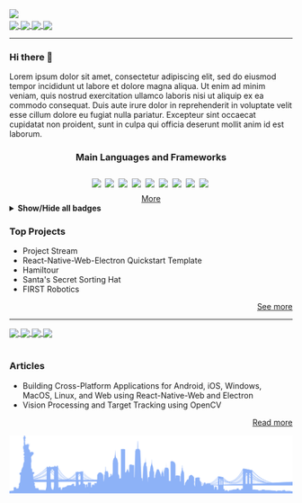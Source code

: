<img src="https://dummyimage.com/880x320/fff/aaa"/>

<div>
    <a href="https://twitter.com/MichaelRooplall" target="_blank">
        <img align="center" src="https://img.shields.io/badge/Twitter-%231DA1F2.svg?style=for-the-badge&logo=Twitter&logoColor=white&color=70a4fc"/>
    </a>
    <a href="https://www.linkedin.com/in/michael-rooplall/" target="_blank">
        <img align="center" src="https://img.shields.io/badge/linkedin-%230077B5.svg?style=for-the-badge&logo=linkedin&logoColor=white&color=70a4fc"/>
    </a>
    <a href="https://medium.com/@michaelrooplall" target="_blank">
        <img align="center" src="https://img.shields.io/badge/Medium-12100E?style=for-the-badge&logo=medium&logoColor=white&color=70a4fc"/>
    </a>
    <a href="https://www.buymeacoffee.com/michaelrooplall" target="_blank">
        <img align="center" src="https://img.shields.io/badge/Buy%20Me%20a%20Coffee-f77d3d?style=for-the-badge&logo=buy-me-a-coffee&logoColor=white&color=70a4fc"/>
    </a>
</div>

---

### Hi there 👋

Lorem ipsum dolor sit amet, consectetur adipiscing elit, sed do eiusmod tempor incididunt ut labore et dolore magna aliqua. Ut enim ad minim veniam, quis nostrud exercitation ullamco laboris nisi ut aliquip ex ea commodo consequat. Duis aute irure dolor in reprehenderit in voluptate velit esse cillum dolore eu fugiat nulla pariatur. Excepteur sint occaecat cupidatat non proident, sunt in culpa qui officia deserunt mollit anim id est laborum.

<div align="center">
    <h3>Main Languages and Frameworks</h3>
    <img align="center" src="https://img.shields.io/badge/Java-ED8B00?style=for-the-badge&logo=java&logoColor=white" />
    <img align="center" src="https://github.com/DeveloperBlue/DeveloperBlue/blob/main/5px-line-spacing.png?raw=true" width='0px' height='38px'>
    <img align="center" src="https://img.shields.io/badge/JavaScript-323330?style=for-the-badge&logo=javascript&logoColor=F7DF1E" />
    <img align="center" src="https://github.com/DeveloperBlue/DeveloperBlue/blob/main/5px-line-spacing.png?raw=true" width='0px' height='38px'>
    <img align="center" src="https://img.shields.io/badge/TypeScript-007ACC?style=for-the-badge&logo=typescript&logoColor=white" />
    <img align="center" src="https://github.com/DeveloperBlue/DeveloperBlue/blob/main/5px-line-spacing.png?raw=true" width='0px' height='38px'>
    <img align="center" src="https://img.shields.io/badge/Node.js-339933?style=for-the-badge&logo=nodedotjs&logoColor=white" />
    <img align="center" src="https://github.com/DeveloperBlue/DeveloperBlue/blob/main/5px-line-spacing.png?raw=true" width='0px' height='38px'>
    <img align="center" src="https://img.shields.io/badge/Electron-2B2E3A?style=for-the-badge&logo=electron&logoColor=9FEAF9" />
    <img align="center" src="https://github.com/DeveloperBlue/DeveloperBlue/blob/main/5px-line-spacing.png?raw=true" width='0px' height='38px'>
    <img align="center" src="https://img.shields.io/badge/React-20232A?style=for-the-badge&logo=react&logoColor=61DAFB" />
    <img align="center" src="https://github.com/DeveloperBlue/DeveloperBlue/blob/main/5px-line-spacing.png?raw=true" width='0px' height='38px'>
    <img align="center" src="https://img.shields.io/badge/React_Native-20232A?style=for-the-badge&logo=react&logoColor=61DAFB" />
    <img align="center" src="https://github.com/DeveloperBlue/DeveloperBlue/blob/main/5px-line-spacing.png?raw=true" width='0px' height='38px'>
    <img align="center" src="https://img.shields.io/badge/Python-FFD43B?style=for-the-badge&logo=python&logoColor=blue" />
    <img align="center" src="https://github.com/DeveloperBlue/DeveloperBlue/blob/main/5px-line-spacing.png?raw=true" width='0px' height='38px'>
    <img align="center" src="https://img.shields.io/badge/HTML5-E34F26?style=for-the-badge&logo=html5&logoColor=white" />
    <img align="center" src="https://github.com/DeveloperBlue/DeveloperBlue/blob/main/5px-line-spacing.png?raw=true" width='0px' height='38px'>
    <br>
    <a href="https://michaelrooplall.com/experience.html">More</a>
</div>
<details>
    <summary><strong>Show/Hide all badges</strong></summary>
      <div align="center">
        <h4>Languages</h4>
        <img align="center" src="https://img.shields.io/badge/C-00599C?style=flat-square&logo=c&logoColor=white" />
        <img align="center" src="https://github.com/DeveloperBlue/DeveloperBlue/blob/main/5px-line-spacing.png?raw=true" width='0px' height='32px'>
        <img align="center" src="https://img.shields.io/badge/C%23-239120?style=flat-square&logo=c-sharp&logoColor=white" />
        <img align="center" src="https://github.com/DeveloperBlue/DeveloperBlue/blob/main/5px-line-spacing.png?raw=true" width='0px' height='32px'>
        <img align="center" src="https://img.shields.io/badge/CSS3-1572B6?style=flat-square&logo=css3&logoColor=white" />
        <img align="center" src="https://github.com/DeveloperBlue/DeveloperBlue/blob/main/5px-line-spacing.png?raw=true" width='0px' height='32px'>
        <img align="center" src="https://img.shields.io/badge/Dart-0175C2?style=flat-square&logo=dart&logoColor=white" />
        <img align="center" src="https://github.com/DeveloperBlue/DeveloperBlue/blob/main/5px-line-spacing.png?raw=true" width='0px' height='32px'>
        <img align="center" src="https://img.shields.io/badge/HTML5-E34F26?style=flat-square&logo=html5&logoColor=white" />
        <img align="center" src="https://github.com/DeveloperBlue/DeveloperBlue/blob/main/5px-line-spacing.png?raw=true" width='0px' height='32px'>
        <img align="center" src="https://img.shields.io/badge/Java-ED8B00?style=flat-square&logo=java&logoColor=white" />
        <img align="center" src="https://github.com/DeveloperBlue/DeveloperBlue/blob/main/5px-line-spacing.png?raw=true" width='0px' height='32px'>
        <img align="center" src="https://img.shields.io/badge/JavaScript-323330?style=flat-square&logo=javascript&logoColor=F7DF1E" />
        <img align="center" src="https://github.com/DeveloperBlue/DeveloperBlue/blob/main/5px-line-spacing.png?raw=true" width='0px' height='32px'>
        <img align="center" src="https://img.shields.io/badge/json-5E5C5C?style=flat-square&logo=json&logoColor=white" />
        <img align="center" src="https://github.com/DeveloperBlue/DeveloperBlue/blob/main/5px-line-spacing.png?raw=true" width='0px' height='32px'>
        <img align="center" src="https://img.shields.io/badge/Kotlin-0095D5?&style=flat-square&logo=kotlin&logoColor=white" />
        <img align="center" src="https://github.com/DeveloperBlue/DeveloperBlue/blob/main/5px-line-spacing.png?raw=true" width='0px' height='32px'>
        <img align="center" src="https://img.shields.io/badge/LaTeX-47A141?style=flat-square&logo=LaTeX&logoColor=white" />
        <img align="center" src="https://github.com/DeveloperBlue/DeveloperBlue/blob/main/5px-line-spacing.png?raw=true" width='0px' height='32px'>
        <img align="center" src="https://img.shields.io/badge/Lua-2C2D72?style=flat-square&logo=lua&logoColor=white" />
        <img align="center" src="https://github.com/DeveloperBlue/DeveloperBlue/blob/main/5px-line-spacing.png?raw=true" width='0px' height='32px'>
        <img align="center" src="https://img.shields.io/badge/Numpy-777BB4?style=flat-square&logo=numpy&logoColor=white" />
        <img align="center" src="https://github.com/DeveloperBlue/DeveloperBlue/blob/main/5px-line-spacing.png?raw=true" width='0px' height='32px'>
        <img align="center" src="https://img.shields.io/badge/Pandas-2C2D72?style=flat-square&logo=pandas&logoColor=white" />
        <img align="center" src="https://github.com/DeveloperBlue/DeveloperBlue/blob/main/5px-line-spacing.png?raw=true" width='0px' height='32px'>
        <img align="center" src="https://img.shields.io/badge/PHP-777BB4?style=flat-square&logo=php&logoColor=white" />
        <img align="center" src="https://github.com/DeveloperBlue/DeveloperBlue/blob/main/5px-line-spacing.png?raw=true" width='0px' height='32px'>
        <img align="center" src="https://img.shields.io/badge/Puppeteer-40B5A4?style=flat-square&logo=Puppeteer&logoColor=white" />
        <img align="center" src="https://github.com/DeveloperBlue/DeveloperBlue/blob/main/5px-line-spacing.png?raw=true" width='0px' height='32px'>
        <img align="center" src="https://img.shields.io/badge/TensorFlow-FF6F00?style=flat-square&logo=TensorFlow&logoColor=white" />
        <img align="center" src="https://github.com/DeveloperBlue/DeveloperBlue/blob/main/5px-line-spacing.png?raw=true" width='0px' height='32px'>
        <img align="center" src="https://img.shields.io/badge/TypeScript-007ACC?style=flat-square&logo=typescript&logoColor=white" />
        <img align="center" src="https://github.com/DeveloperBlue/DeveloperBlue/blob/main/5px-line-spacing.png?raw=true" width='0px' height='32px'>
    </div>
    <div align="center">
        <h4>Frameworks</h4>
        <img align="center" src="https://img.shields.io/badge/Ant%20Design-1890FF?style=flat-square&logo=antdesign&logoColor=white" />
        <img align="center" src="https://github.com/DeveloperBlue/DeveloperBlue/blob/main/5px-line-spacing.png?raw=true" width='0px' height='32px'>
        <img align="center" src="https://img.shields.io/badge/Apollo%20GraphQL-311C87?&style=flat-square&logo=Apollo%20GraphQL&logoColor=white" />
        <img align="center" src="https://github.com/DeveloperBlue/DeveloperBlue/blob/main/5px-line-spacing.png?raw=true" width='0px' height='32px'>
        <img align="center" src="https://img.shields.io/badge/Babel-F9DC3E?style=flat-square&logo=babel&logoColor=white" />
        <img align="center" src="https://github.com/DeveloperBlue/DeveloperBlue/blob/main/5px-line-spacing.png?raw=true" width='0px' height='32px'>
        <img align="center" src="https://img.shields.io/badge/Bootstrap-563D7C?style=flat-square&logo=bootstrap&logoColor=white" />
        <img align="center" src="https://github.com/DeveloperBlue/DeveloperBlue/blob/main/5px-line-spacing.png?raw=true" width='0px' height='32px'>
        <img align="center" src="https://img.shields.io/badge/Chart.js-FF6384?style=flat-square&logo=chartdotjs&logoColor=white" />
        <img align="center" src="https://github.com/DeveloperBlue/DeveloperBlue/blob/main/5px-line-spacing.png?raw=true" width='0px' height='32px'>
        <img align="center" src="https://img.shields.io/badge/d3.js-F9A03C?style=flat-square&logo=d3.js&logoColor=white" />
        <img align="center" src="https://github.com/DeveloperBlue/DeveloperBlue/blob/main/5px-line-spacing.png?raw=true" width='0px' height='32px'>
        <img align="center" src="https://img.shields.io/badge/Deno-464647?style=flat-square&logo=deno&logoColor=white" />
        <img align="center" src="https://github.com/DeveloperBlue/DeveloperBlue/blob/main/5px-line-spacing.png?raw=true" width='0px' height='32px'>
        <img align="center" src="https://img.shields.io/badge/Docker-2CA5E0?style=flat-square&logo=docker&logoColor=white" />
        <img align="center" src="https://github.com/DeveloperBlue/DeveloperBlue/blob/main/5px-line-spacing.png?raw=true" width='0px' height='32px'>
        <img align="center" src="https://img.shields.io/badge/Electron-2B2E3A?style=flat-square&logo=electron&logoColor=9FEAF9" />
        <img align="center" src="https://github.com/DeveloperBlue/DeveloperBlue/blob/main/5px-line-spacing.png?raw=true" width='0px' height='32px'>
        <img align="center" src="https://img.shields.io/badge/eslint-3A33D1?style=flat-square&logo=eslint&logoColor=white" />
        <img align="center" src="https://github.com/DeveloperBlue/DeveloperBlue/blob/main/5px-line-spacing.png?raw=true" width='0px' height='32px'>
        <img align="center" src="https://img.shields.io/badge/Expo-1B1F23?style=flat-square&logo=expo&logoColor=white" />
        <img align="center" src="https://github.com/DeveloperBlue/DeveloperBlue/blob/main/5px-line-spacing.png?raw=true" width='0px' height='32px'>
        <img align="center" src="https://img.shields.io/badge/Express.js-000000?style=flat-square&logo=express&logoColor=white" />
        <img align="center" src="https://github.com/DeveloperBlue/DeveloperBlue/blob/main/5px-line-spacing.png?raw=true" width='0px' height='32px'>
        <img align="center" src="https://img.shields.io/badge/fastify-202020?style=flat-square&logo=fastify&logoColor=white" />
        <img align="center" src="https://github.com/DeveloperBlue/DeveloperBlue/blob/main/5px-line-spacing.png?raw=true" width='0px' height='32px'>
        <img align="center" src="https://img.shields.io/badge/firebase-ffca28?style=flat-square&logo=firebase&logoColor=black" />
        <img align="center" src="https://github.com/DeveloperBlue/DeveloperBlue/blob/main/5px-line-spacing.png?raw=true" width='0px' height='32px'>
        <img align="center" src="https://img.shields.io/badge/Font_Awesome-339AF0?style=flat-square&logo=fontawesome&logoColor=white" />
        <img align="center" src="https://github.com/DeveloperBlue/DeveloperBlue/blob/main/5px-line-spacing.png?raw=true" width='0px' height='32px'>
        <img align="center" src="https://img.shields.io/badge/gradle-02303A?style=flat-square&logo=gradle&logoColor=white" />
        <img align="center" src="https://github.com/DeveloperBlue/DeveloperBlue/blob/main/5px-line-spacing.png?raw=true" width='0px' height='32px'>
        <img align="center" src="https://img.shields.io/badge/GraphQl-E10098?style=flat-square&logo=graphql&logoColor=white" />
        <img align="center" src="https://github.com/DeveloperBlue/DeveloperBlue/blob/main/5px-line-spacing.png?raw=true" width='0px' height='32px'>
        <img align="center" src="https://img.shields.io/badge/jQuery-0769AD?style=flat-square&logo=jquery&logoColor=white" />
        <img align="center" src="https://github.com/DeveloperBlue/DeveloperBlue/blob/main/5px-line-spacing.png?raw=true" width='0px' height='32px'>
        <img align="center" src="https://img.shields.io/badge/JWT-000000?style=flat-square&logo=JSON%20web%20tokens&logoColor=white" />
        <img align="center" src="https://github.com/DeveloperBlue/DeveloperBlue/blob/main/5px-line-spacing.png?raw=true" width='0px' height='32px'>
        <img align="center" src="https://img.shields.io/badge/Markdown-000000?style=flat-square&logo=markdown&logoColor=white" />
        <img align="center" src="https://github.com/DeveloperBlue/DeveloperBlue/blob/main/5px-line-spacing.png?raw=true" width='0px' height='32px'>
        <img align="center" src="https://img.shields.io/badge/Material%20UI-007FFF?style=flat-square&logo=mui&logoColor=white" />
        <img align="center" src="https://github.com/DeveloperBlue/DeveloperBlue/blob/main/5px-line-spacing.png?raw=true" width='0px' height='32px'>
        <img align="center" src="https://img.shields.io/badge/next.js-000000?style=flat-square&logo=nextdotjs&logoColor=white" />
        <img align="center" src="https://github.com/DeveloperBlue/DeveloperBlue/blob/main/5px-line-spacing.png?raw=true" width='0px' height='32px'>
        <img align="center" src="https://img.shields.io/badge/Node.js-339933?style=flat-square&logo=nodedotjs&logoColor=white" />
        <img align="center" src="https://github.com/DeveloperBlue/DeveloperBlue/blob/main/5px-line-spacing.png?raw=true" width='0px' height='32px'>
        <img align="center" src="https://img.shields.io/badge/npm-CB3837?style=flat-square&logo=npm&logoColor=white" />
        <img align="center" src="https://github.com/DeveloperBlue/DeveloperBlue/blob/main/5px-line-spacing.png?raw=true" width='0px' height='32px'>
        <img align="center" src="https://img.shields.io/badge/OpenCV-27338e?style=flat-square&logo=OpenCV&logoColor=white" />
        <img align="center" src="https://github.com/DeveloperBlue/DeveloperBlue/blob/main/5px-line-spacing.png?raw=true" width='0px' height='32px'>
        <img align="center" src="https://img.shields.io/badge/OpenGL-FFFFFF?style=flat-square&logo=opengl" />
        <img align="center" src="https://github.com/DeveloperBlue/DeveloperBlue/blob/main/5px-line-spacing.png?raw=true" width='0px' height='32px'>
        <img align="center" src="https://img.shields.io/badge/Postman-FF6C37?style=flat-square&logo=Postman&logoColor=white" />
        <img align="center" src="https://github.com/DeveloperBlue/DeveloperBlue/blob/main/5px-line-spacing.png?raw=true" width='0px' height='32px'>
        <img align="center" src="https://img.shields.io/badge/PowerShell-5391FE?style=flat-square&logo=PowerShell&logoColor=white" />
        <img align="center" src="https://github.com/DeveloperBlue/DeveloperBlue/blob/main/5px-line-spacing.png?raw=true" width='0px' height='32px'>
        <img align="center" src="https://img.shields.io/badge/prettier-1A2C34?style=flat-square&logo=prettier&logoColor=F7BA3E" />
        <img align="center" src="https://github.com/DeveloperBlue/DeveloperBlue/blob/main/5px-line-spacing.png?raw=true" width='0px' height='32px'>
        <img align="center" src="https://img.shields.io/badge/Qt-41CD52?style=flat-square&logo=qt&logoColor=white" />
        <img align="center" src="https://github.com/DeveloperBlue/DeveloperBlue/blob/main/5px-line-spacing.png?raw=true" width='0px' height='32px'>
        <img align="center" src="https://img.shields.io/badge/React-20232A?style=flat-square&logo=react&logoColor=61DAFB" />
        <img align="center" src="https://github.com/DeveloperBlue/DeveloperBlue/blob/main/5px-line-spacing.png?raw=true" width='0px' height='32px'>
        <img align="center" src="https://img.shields.io/badge/redis-CC0000.svg?&style=flat-square&logo=redis&logoColor=white" />
        <img align="center" src="https://github.com/DeveloperBlue/DeveloperBlue/blob/main/5px-line-spacing.png?raw=true" width='0px' height='32px'>
        <img align="center" src="https://img.shields.io/badge/Redux-593D88?style=flat-square&logo=redux&logoColor=white" />
        <img align="center" src="https://github.com/DeveloperBlue/DeveloperBlue/blob/main/5px-line-spacing.png?raw=true" width='0px' height='32px'>
        <img align="center" src="https://img.shields.io/badge/Sass-CC6699?style=flat-square&logo=sass&logoColor=white" />
        <img align="center" src="https://github.com/DeveloperBlue/DeveloperBlue/blob/main/5px-line-spacing.png?raw=true" width='0px' height='32px'>
        <img align="center" src="https://img.shields.io/badge/Shell_Script-121011?style=flat-square&logo=gnu-bash&logoColor=white" />
        <img align="center" src="https://github.com/DeveloperBlue/DeveloperBlue/blob/main/5px-line-spacing.png?raw=true" width='0px' height='32px'>
        <img align="center" src="https://img.shields.io/badge/Socket.io-010101?&style=flat-square&logo=Socket.io&logoColor=white" />
        <img align="center" src="https://github.com/DeveloperBlue/DeveloperBlue/blob/main/5px-line-spacing.png?raw=true" width='0px' height='32px'>
        <img align="center" src="https://img.shields.io/badge/ThreeJs-black?style=flat-square&logo=three.js&logoColor=white" />
        <img align="center" src="https://github.com/DeveloperBlue/DeveloperBlue/blob/main/5px-line-spacing.png?raw=true" width='0px' height='32px'>
        <img align="center" src="https://img.shields.io/badge/Webpack-8DD6F9?style=flat-square&logo=Webpack&logoColor=white" />
        <img align="center" src="https://github.com/DeveloperBlue/DeveloperBlue/blob/main/5px-line-spacing.png?raw=true" width='0px' height='32px'>
        <img align="center" src="https://img.shields.io/badge/Yarn-2C8EBB?style=flat-square&logo=yarn&logoColor=white" />
        <img align="center" src="https://github.com/DeveloperBlue/DeveloperBlue/blob/main/5px-line-spacing.png?raw=true" width='0px' height='32px'>
        <img align="center" src="https://img.shields.io/badge/GIT-E44C30?style=flat-square&logo=git&logoColor=white" />
        <img align="center" src="https://github.com/DeveloperBlue/DeveloperBlue/blob/main/5px-line-spacing.png?raw=true" width='0px' height='32px'>
        <img align="center" src="https://img.shields.io/badge/Google%20Analytics-E37400?style=flat-square&logo=google%20analytics&logoColor=white" />
        <img align="center" src="https://github.com/DeveloperBlue/DeveloperBlue/blob/main/5px-line-spacing.png?raw=true" width='0px' height='32px'>
        >> Wireshark
        <img align="center" src="https://github.com/DeveloperBlue/DeveloperBlue/blob/main/5px-line-spacing.png?raw=true" width='0px' height='32px'>
    </div>
    <div align="center">
        <h4>Mobile Frameworks</h4>
        <img align="center" src="https://img.shields.io/badge/Flutter-02569B?style=flat-square&logo=flutter&logoColor=white" />
        <img align="center" src="https://github.com/DeveloperBlue/DeveloperBlue/blob/main/5px-line-spacing.png?raw=true" width='0px' height='32px'>
        <img align="center" src="https://img.shields.io/badge/Cordova-35434F?style=flat-square&logo=apache-cordova&logoColor=E8E8E8" />
        <img align="center" src="https://github.com/DeveloperBlue/DeveloperBlue/blob/main/5px-line-spacing.png?raw=true" width='0px' height='32px'>
        <img align="center" src="https://img.shields.io/badge/React_Native-20232A?style=flat-square&logo=react&logoColor=61DAFB" />
        <img align="center" src="https://github.com/DeveloperBlue/DeveloperBlue/blob/main/5px-line-spacing.png?raw=true" width='0px' height='32px'>
    </div>
    <div align="center">
        <h4>Databases</h4>
        <img align="center" src="https://img.shields.io/badge/Amazon%20DynamoDB-4053D6?style=flat-square&logo=Amazon%20DynamoDB&logoColor=white" />
        <img align="center" src="https://github.com/DeveloperBlue/DeveloperBlue/blob/main/5px-line-spacing.png?raw=true" width='0px' height='32px'>
        <img align="center" src="https://img.shields.io/badge/Elastic_Search-005571?style=flat-square&logo=elasticsearch&logoColor=white" />
        <img align="center" src="https://github.com/DeveloperBlue/DeveloperBlue/blob/main/5px-line-spacing.png?raw=true" width='0px' height='32px'>
        <img align="center" src="https://img.shields.io/badge/MongoDB-4EA94B?style=flat-square&logo=mongodb&logoColor=white" />
        <img align="center" src="https://github.com/DeveloperBlue/DeveloperBlue/blob/main/5px-line-spacing.png?raw=true" width='0px' height='32px'>
        <img align="center" src="https://img.shields.io/badge/MySQL-005C84?style=flat-square&logo=mysql&logoColor=white" />
        <img align="center" src="https://github.com/DeveloperBlue/DeveloperBlue/blob/main/5px-line-spacing.png?raw=true" width='0px' height='32px'>
        <img align="center" src="https://img.shields.io/badge/redis-%23DD0031.svg?&style=flat-square&logo=redis&logoColor=white" />
        <img align="center" src="https://github.com/DeveloperBlue/DeveloperBlue/blob/main/5px-line-spacing.png?raw=true" width='0px' height='32px'>
    </div>
    <div align="center">
        <h4>Design</h4>
        <img align="center" src="https://img.shields.io/badge/Adobe%20after%20affects-CF96FD?style=flat-square&logo=Adobe%20after%20effects&logoColor=393665" />
        <img align="center" src="https://github.com/DeveloperBlue/DeveloperBlue/blob/main/5px-line-spacing.png?raw=true" width='0px' height='32px'>
        <img align="center" src="https://img.shields.io/badge/Adobe%20Illustrator-FF9A00?style=flat-square&logo=adobe%20illustrator&logoColor=white" />
        <img align="center" src="https://github.com/DeveloperBlue/DeveloperBlue/blob/main/5px-line-spacing.png?raw=true" width='0px' height='32px'>
        <img align="center" src="https://img.shields.io/badge/Adobe%20Photoshop-31A8FF?style=flat-square&logo=Adobe%20Photoshop&logoColor=black" />
        <img align="center" src="https://github.com/DeveloperBlue/DeveloperBlue/blob/main/5px-line-spacing.png?raw=true" width='0px' height='32px'>
        <img align="center" src="https://img.shields.io/badge/Adobe%20Premiere%20Pro-9999FF?style=flat-square&logo=Adobe%20Premiere%20Pro&logoColor=white" />
        <img align="center" src="https://github.com/DeveloperBlue/DeveloperBlue/blob/main/5px-line-spacing.png?raw=true" width='0px' height='32px'>
        <img align="center" src="https://img.shields.io/badge/Adobe%20XD-470137?style=flat-square&logo=Adobe%20XD&logoColor=#FF61F6" />
        <img align="center" src="https://github.com/DeveloperBlue/DeveloperBlue/blob/main/5px-line-spacing.png?raw=true" width='0px' height='32px'>
        <img align="center" src="https://img.shields.io/badge/blender-%23F5792A.svg?style=flat-square&logo=blender&logoColor=white" />
        <img align="center" src="https://github.com/DeveloperBlue/DeveloperBlue/blob/main/5px-line-spacing.png?raw=true" width='0px' height='32px'>
        <img align="center" src="https://img.shields.io/badge/Figma-F24E1E?style=flat-square&logo=figma&logoColor=white" />
        <img align="center" src="https://github.com/DeveloperBlue/DeveloperBlue/blob/main/5px-line-spacing.png?raw=true" width='0px' height='32px'>
        <img align="center" src="https://img.shields.io/badge/gimp-5C5543?style=flat-square&logo=gimp&logoColor=white" />
        <img align="center" src="https://github.com/DeveloperBlue/DeveloperBlue/blob/main/5px-line-spacing.png?raw=true" width='0px' height='32px'>
        <img align="center" src="https://img.shields.io/badge/Inkscape-000000?style=flat-square&logo=Inkscape&logoColor=white" />
        <img align="center" src="https://github.com/DeveloperBlue/DeveloperBlue/blob/main/5px-line-spacing.png?raw=true" width='0px' height='32px'>
        <img align="center" src="https://img.shields.io/badge/Krita-203759?style=flat-square&logo=krita&logoColor=EEF37B" />
        <img align="center" src="https://github.com/DeveloperBlue/DeveloperBlue/blob/main/5px-line-spacing.png?raw=true" width='0px' height='32px'>
        >> MAGIX VEGAS
        <img align="center" src="https://github.com/DeveloperBlue/DeveloperBlue/blob/main/5px-line-spacing.png?raw=true" width='0px' height='32px'>
        >> HANDBRAKE
        <img align="center" src="https://github.com/DeveloperBlue/DeveloperBlue/blob/main/5px-line-spacing.png?raw=true" width='0px' height='32px'>
        >> OBS
        <img align="center" src="https://github.com/DeveloperBlue/DeveloperBlue/blob/main/5px-line-spacing.png?raw=true" width='0px' height='32px'>
    </div>
    <div align="center">
        <h4>Vision Processing and AI</h4>
        <img align="center" src="https://img.shields.io/badge/TensorFlow-FF6F00?style=flat-square&logo=tensorflow&logoColor=white" />
        <img align="center" src="https://github.com/DeveloperBlue/DeveloperBlue/blob/main/5px-line-spacing.png?raw=true" width='0px' height='32px'>
        <img align="center" src="https://img.shields.io/badge/OpenCV-27338e?style=flat-square&logo=OpenCV&logoColor=white" />
        <img align="center" src="https://github.com/DeveloperBlue/DeveloperBlue/blob/main/5px-line-spacing.png?raw=true" width='0px' height='32px'>
    </div>
    <div align="center">
        <h4>Cloud Infrastructure</h4>
        <img align="center" src="https://img.shields.io/badge/Amazon_AWS-FF9900?style=flat-square&logo=amazonaws&logoColor=white" />
        <img align="center" src="https://github.com/DeveloperBlue/DeveloperBlue/blob/main/5px-line-spacing.png?raw=true" width='0px' height='32px'>
        <img align="center" src="https://img.shields.io/badge/Cloudflare-F38020?style=flat-square&logo=Cloudflare&logoColor=white" />
        <img align="center" src="https://github.com/DeveloperBlue/DeveloperBlue/blob/main/5px-line-spacing.png?raw=true" width='0px' height='32px'>
        <img align="center" src="https://img.shields.io/badge/GitHub_Actions-2088FF?style=flat-square&logo=github-actions&logoColor=white" />
        <img align="center" src="https://github.com/DeveloperBlue/DeveloperBlue/blob/main/5px-line-spacing.png?raw=true" width='0px' height='32px'>
        <img align="center" src="https://img.shields.io/badge/Glitch-2800ff?style=flat-square&logo=glitch&logoColor=white" />
        <img align="center" src="https://github.com/DeveloperBlue/DeveloperBlue/blob/main/5px-line-spacing.png?raw=true" width='0px' height='32px'>
        <img align="center" src="https://img.shields.io/badge/Google_Cloud-4285F4?style=flat-square&logo=google-cloud&logoColor=white" />
        <img align="center" src="https://github.com/DeveloperBlue/DeveloperBlue/blob/main/5px-line-spacing.png?raw=true" width='0px' height='32px'>
        <img align="center" src="https://img.shields.io/badge/Heroku-430098?style=flat-square&logo=heroku&logoColor=white" />
        <img align="center" src="https://github.com/DeveloperBlue/DeveloperBlue/blob/main/5px-line-spacing.png?raw=true" width='0px' height='32px'>
    </div>
    <div align="center">
        <h4>Engines</h4>
        <img align="center" src="https://img.shields.io/badge/Unity-100000?style=flat-square&logo=unity&logoColor=white" />
        <img align="center" src="https://github.com/DeveloperBlue/DeveloperBlue/blob/main/5px-line-spacing.png?raw=true" width='0px' height='32px'>
        <img align="center" src="https://img.shields.io/badge/-Unreal%20Engine-313131?style=flat-square&logo=unreal-engine&logoColor=white" />
        <img align="center" src="https://github.com/DeveloperBlue/DeveloperBlue/blob/main/5px-line-spacing.png?raw=true" width='0px' height='32px'>
        >> ROBLOX STUDIO
        <img align="center" src="https://github.com/DeveloperBlue/DeveloperBlue/blob/main/5px-line-spacing.png?raw=true" width='0px' height='32px'>
    </div>
    <div align="center">
        <h4>Editors</h4>
        <img align="center" src="https://img.shields.io/badge/Android_Studio-3DDC84?style=flat-square&logo=android-studio&logoColor=white" />
        <img align="center" src="https://github.com/DeveloperBlue/DeveloperBlue/blob/main/5px-line-spacing.png?raw=true" width='0px' height='32px'>
        <img align="center" src="https://img.shields.io/badge/Eclipse-2C2255?style=flat-square&logo=eclipse&logoColor=white" />
        <img align="center" src="https://github.com/DeveloperBlue/DeveloperBlue/blob/main/5px-line-spacing.png?raw=true" width='0px' height='32px'>
        <img align="center" src="https://img.shields.io/badge/sublime_text-%23575757.svg?&style=flat-square&logo=sublime-text&logoColor=important" />
        <img align="center" src="https://github.com/DeveloperBlue/DeveloperBlue/blob/main/5px-line-spacing.png?raw=true" width='0px' height='32px'>
        <img align="center" src="https://img.shields.io/badge/VIM-%2311AB00.svg?&style=flat-square&logo=vim&logoColor=white" />
        <img align="center" src="https://github.com/DeveloperBlue/DeveloperBlue/blob/main/5px-line-spacing.png?raw=true" width='0px' height='32px'>
        <img align="center" src="https://img.shields.io/badge/Visual_Studio_Code-0078D4?style=flat-square&logo=visual%20studio%20code&logoColor=white" />
        <img align="center" src="https://github.com/DeveloperBlue/DeveloperBlue/blob/main/5px-line-spacing.png?raw=true" width='0px' height='32px'>
    </div>
    <div align="center">
        <h4>Office Tools</h4>
        <img align="center" src="https://img.shields.io/badge/Apache_OpenOffice-0E85CD?style=flat-square&logo=ApacheOpenOffice&logoColor=white" />
        <img align="center" src="https://github.com/DeveloperBlue/DeveloperBlue/blob/main/5px-line-spacing.png?raw=true" width='0px' height='32px'>
        <img align="center" src="https://img.shields.io/badge/Google%20Sheets-34A853?style=flat-square&logo=google-sheets&logoColor=white" />
        <img align="center" src="https://github.com/DeveloperBlue/DeveloperBlue/blob/main/5px-line-spacing.png?raw=true" width='0px' height='32px'>
        <img align="center" src="https://img.shields.io/badge/Microsoft_Excel-217346?style=flat-square&logo=microsoft-excel&logoColor=white" />
        <img align="center" src="https://github.com/DeveloperBlue/DeveloperBlue/blob/main/5px-line-spacing.png?raw=true" width='0px' height='32px'>
        <img align="center" src="https://img.shields.io/badge/Microsoft_Office-D83B01?style=flat-square&logo=microsoft-office&logoColor=white" />
        <img align="center" src="https://github.com/DeveloperBlue/DeveloperBlue/blob/main/5px-line-spacing.png?raw=true" width='0px' height='32px'>
        <img align="center" src="https://img.shields.io/badge/Microsoft_PowerPoint-B7472A?style=flat-square&logo=microsoft-powerpoint&logoColor=white" />
        <img align="center" src="https://github.com/DeveloperBlue/DeveloperBlue/blob/main/5px-line-spacing.png?raw=true" width='0px' height='32px'>
        <img align="center" src="https://img.shields.io/badge/Microsoft_Word-2B579A?style=flat-square&logo=microsoft-word&logoColor=white" />
        <img align="center" src="https://github.com/DeveloperBlue/DeveloperBlue/blob/main/5px-line-spacing.png?raw=true" width='0px' height='32px'>
        <img align="center" src="https://img.shields.io/badge/Trello-0052CC?style=flat-square&logo=trello&logoColor=white" />
        <img align="center" src="https://github.com/DeveloperBlue/DeveloperBlue/blob/main/5px-line-spacing.png?raw=true" width='0px' height='32px'>
    </div>
    <div align="center">
        <h4>Operating Systems</h4>
        <img align="center" src="https://img.shields.io/badge/Android-3DDC84?style=flat-square&logo=android&logoColor=white" />
        <img align="center" src="https://github.com/DeveloperBlue/DeveloperBlue/blob/main/5px-line-spacing.png?raw=true" width='0px' height='32px'>
        <img align="center" src="https://img.shields.io/badge/Ubuntu-E95420?style=flat-square&logo=ubuntu&logoColor=white" />
        <img align="center" src="https://github.com/DeveloperBlue/DeveloperBlue/blob/main/5px-line-spacing.png?raw=true" width='0px' height='32px'>
        <img align="center" src="https://img.shields.io/badge/Windows-0078D6?style=flat-square&logo=windows&logoColor=white" />
        <img align="center" src="https://github.com/DeveloperBlue/DeveloperBlue/blob/main/5px-line-spacing.png?raw=true" width='0px' height='32px'>
    </div>
    <div align="center">
        <h4>Robotics and Prototyping</h4>
        <img align="center" src="https://img.shields.io/badge/adafruit-000000?style=flat-square&logo=adafruit&logoColor=white" />
        <img align="center" src="https://github.com/DeveloperBlue/DeveloperBlue/blob/main/5px-line-spacing.png?raw=true" width='0px' height='32px'>
        <img align="center" src="https://img.shields.io/badge/Arduino-00979D?style=flat-square&logo=Arduino&logoColor=white" />
        <img align="center" src="https://github.com/DeveloperBlue/DeveloperBlue/blob/main/5px-line-spacing.png?raw=true" width='0px' height='32px'>
        <img align="center" src="https://img.shields.io/badge/Raspberry%20Pi-A22846?style=flat-square&logo=Raspberry%20Pi&logoColor=white" />
        <img align="center" src="https://github.com/DeveloperBlue/DeveloperBlue/blob/main/5px-line-spacing.png?raw=true" width='0px' height='32px'>
        >>> FIRST ROBOTICS COMPETITION
        <img align="center" src="https://github.com/DeveloperBlue/DeveloperBlue/blob/main/5px-line-spacing.png?raw=true" width='0px' height='38px'>
    </div>
    <br><br>
    <div align="center">
        <h4>Spoken Languages</h4>
        - English
        - Spanish
        - French
        - Mandarin
        - Korean
        - Japanese
    </div>
</details>

### Top Projects

- Project Stream
- React-Native-Web-Electron Quickstart Template
- Hamiltour
- Santa's Secret Sorting Hat
- FIRST Robotics

<div align="right">
    <a align="right" href="https://www.michaelrooplall.com/Projects.html">See more</a>
</div>

---

<div>
    <a href="https://github.com/anuraghazra/github-readme-stats#gh-dark-mode-only">
        <img align="center" src="https://github-readme-stats.vercel.app/api?username=developerblue&count_private=true&show_icons=true&theme=tokyonight&border_color=9b9b9e" width="49.725%" />
    </a>
    <a href="https://github.com/anuraghazra/github-readme-stats#gh-light-mode-only">
        <img align="center" src="https://github-readme-stats.vercel.app/api?username=developerblue&count_private=true&show_icons=true&theme=default&border_color=d8dee4" width="49.725%" />
    </a>
    <a href="https://git.io/streak-stats#gh-dark-mode-only">
        <img align="center" src="https://github-readme-streak-stats.herokuapp.com/?user=developerblue&theme=tokyonight" width="49.725%"/>
    </a>
    <a href="https://git.io/streak-stats#gh-light-mode-only">
        <img align="center" src="https://github-readme-streak-stats.herokuapp.com/?user=developerblue&theme=tokyonight_duo&border=d8dee4" width="49.725%"/>
    </a>
</div>
<br>

### Articles

- Building Cross-Platform Applications for Android, iOS, Windows, MacOS, Linux, and Web using React-Native-Web and Electron
- Vision Processing and Target Tracking using OpenCV

<div align="right">
    <a align="right" href="https://medium.com/@michaelrooplall">Read more</a>
</div>

![Wide vector art of the NYC Skyline](https://github.com/DeveloperBlue/DeveloperBlue/blob/main/footer.png?raw=true)
